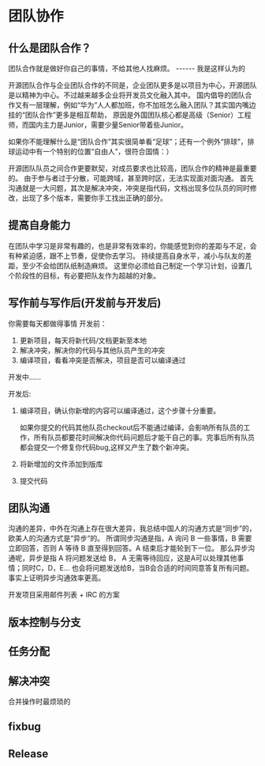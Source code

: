 # 团队协作

## 什么是团队合作？

团队合作就是做好你自己的事情，不给其他人找麻烦。 ------ 我是这样认为的

开源团队合作与企业团队合作的不同是，企业团队更多是以项目为中心，开源团队是以精神为中心。不过越来越多企业将开发员文化融入其中。 国内倡导的团队合作又有一层理解，例如“华为”人人都加班，你不加班怎么融入团队？其实国内嘴边挂的“团队合作”更多是相互帮助， 原因是外国团队核心都是高级（Senior）工程师，而国内主力是Junior，需要少量Senior带着些Junior。

如果你不能理解什么是“团队合作”其实很简单看“足球”；还有一个例外“排球”，排球运动中有一个特别的位置“自由人”，很符合国情：）

开源团队队员之间合作更要默契，对成员要求也比较高，团队合作的精神是最重要的。 由于参与者过于分散，可能跨域，甚至跨时区，无法实现面对面沟通。 首先沟通就是一大问题，其次是解决冲突，冲突是指代码，文档出现多位队员的同时修改，出现了多个版本，需要你手工找出正确的部分。

## 提高自身能力

在团队中学习是非常有趣的，也是非常有效率的，你能感觉到你的差距与不足，会有种紧迫感，跟不上节奏，促使你去学习。 持续提高自身水平，减小与队友的差距，至少不会给团队纸制造麻烦。 这里你必须给自己制定一个学习计划，设置几个阶段性的目标，有必要把队友作为超越的对象。

## 写作前与写作后\(开发前与开发后\)

你需要每天都做得事情 开发前：

1. 更新项目，每天将新代码/文档更新至本地
2. 解决冲突，解决你的代码与其他队员产生的冲突
3. 编译项目，看看冲突是否解决，项目是否可以编译通过

开发中......

开发后:

1. 编译项目，确认你新增的内容可以编译通过，这个步骤十分重要。

   如果你提交的代码其他队员checkout后不能通过编译，会影响所有队员的工作，所有队员都要花时间解决你代码问题后才能干自己的事。完事后所有队员都会提交一个修复你代码bug,这样又产生了数个新冲突。

2. 将新增加的文件添加到版库
3. 提交代码

## 团队沟通

沟通的差异，中外在沟通上存在很大差异，我总结中国人的沟通方式是“同步”的，欧美人的沟通方式是“异步”的。 所谓同步沟通是指，A 询问 B 一些事情，B 需要立即回答，否则 A 等待 B 直至得到回答。A 结束后才能轮到下一位。 那么异步沟通呢，异步是指 A 将问题发送给 B， A 无需等待回应，这是A可以处理其他事情；同时C，D，E... 也会将问题发送给B，当B会合适的时间同意答复所有问题。 事实上证明异步沟通效率更高。

开发项目采用邮件列表 + IRC 的方案

## 版本控制与分支

## 任务分配

## 解决冲突

合并操作时最烦琐的

## fixbug

## Release


